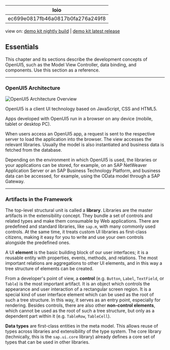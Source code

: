 <!-- loioec699e0817fb46a0817b0fa276a249f8 -->

| loio |
| -----|
| ec699e0817fb46a0817b0fa276a249f8 |

<div id="loio">

view on: [demo kit nightly build](https://openui5nightly.hana.ondemand.com/#/topic/ec699e0817fb46a0817b0fa276a249f8) | [demo kit latest release](https://openui5.hana.ondemand.com/#/topic/ec699e0817fb46a0817b0fa276a249f8)</div>

## Essentials

This chapter and its sections describe the development concepts of OpenUI5, such as the Model View Controller, data binding, and components. Use this section as a reference.

***

<a name="loioec699e0817fb46a0817b0fa276a249f8__section_jdv_3zg_yz"/>

### OpenUI5 Architecture

 ![OpenUI5 Architecture Overview](loio99b4be76a3f94db18172e67e730fb7fb_LowRes.png) 

OpenUI5 is a client UI technology based on JavaScript, CSS and HTML5.

Apps developed with OpenUI5 run in a browser on any device \(mobile, tablet or desktop PC\).

When users access an OpenUI5 app, a request is sent to the respective server to load the application into the browser. The view accesses the relevant libraries. Usually the model is also instantiated and business data is fetched from the database.

Depending on the environment in which OpenUI5 is used, the libraries or your applications can be stored, for example, on an SAP NetWeaver Application Server or an SAP Business Technology Platform, and business data can be accessed, for example, using the OData model through a SAP Gateway.

***

### Artifacts in the Framework

The top-level structural unit is called a **library**. Libraries are the master artifacts in the extensibility concept. They bundle a set of controls and related types and make them consumable by Web applications. There are predefined and standard libraries, like `sap.m`, with many commonly used controls. At the same time, it treats custom UI libraries as first-class citizens, making it easy for you to write and use your own controls alongside the predefined ones.

A UI **element** is the basic building block of our user interfaces; it is a reusable entity with properties, events, methods, and relations. The most important relations are aggregations to other UI elements, and in this way a tree structure of elements can be created.

From a developer's point of view, a **control** \(e.g. `Button`, `Label`, `TextField`, or `Table`\) is the most important artifact. It is an object which controls the appearance and user interaction of a rectangular screen region. It is a special kind of user interface element which can be used as the root of such a tree structure. In this way, it serves as an entry point, especially for rendering. Besides controls, there are also other **non-control elements**, which cannot be used as the root of such a tree structure, but only as a dependent part within it \(e.g. `TableRow`, `TableCell`\).

**Data types** are first-class entities in the meta model. This allows reuse of types across libraries and extensibility of the type system. The core library \(technically, this is the `sap.ui.core` library\) already defines a core set of types that can be used in other libraries.

